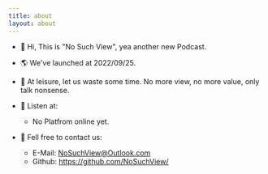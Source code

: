 ```yaml
---
title: about
layout: about
---
```


- 👋 Hi, This is "No Such View", yea another new Podcast.
  
- 🌎 We've launched at 2022/09/25.
  
- 🌱 At leisure, let us waste some time. No more view, no more value, only talk nonsense.
  
- 👀 Listen at:
  - No Platfrom online yet.
  
- 💞️ Fell free to contact us:
  - E-Mail: NoSuchView@Outlook.com
  - Github: https://github.com/NoSuchView/
